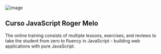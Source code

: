 ![image](https://user-images.githubusercontent.com/85243693/215636951-b7820215-13e9-4763-92df-b913f655b337.png)

## Curso JavaScript Roger Melo
The online training consists of multiple lessons, exercises, and reviews to take the student from zero to fluency in JavaScript - building web applications with pure JavaScript.
